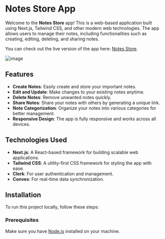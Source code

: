 # Notes Store App

Welcome to the **Notes Store** app! This is a web-based application built using Next.js, Tailwind CSS, and other modern web technologies. The app allows users to manage their notes, including functionalities such as creating, editing, deleting, and sharing notes. 

You can check out the live version of the app here: [Notes Store](https://notes-store-app.vercel.app/).

![image](https://github.com/user-attachments/assets/c1ffd503-4f93-4126-96c1-722f5a0e99f7)

## Features

- **Create Notes**: Easily create and store your important notes.
- **Edit and Update**: Make changes to your existing notes anytime.
- **Delete Notes**: Remove unwanted notes quickly.
- **Share Notes**: Share your notes with others by generating a unique link.
- **Note Categorization**: Organize your notes into various categories for better management.
- **Responsive Design**: The app is fully responsive and works across all devices.

## Technologies Used

- **Next.js**: A React-based framework for building scalable web applications.
- **Tailwind CSS**: A utility-first CSS framework for styling the app with ease.
- **Clerk**: For user authentication and management.
- **Convex**: For real-time data synchronization.

## Installation

To run this project locally, follow these steps:

### Prerequisites
Make sure you have [Node.js](https://nodejs.org/) installed on your machine.
